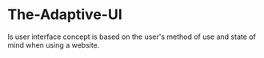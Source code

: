 # The-Adaptive-UI
Is user interface concept is based on the user's method of use and state of mind when using a website. 
